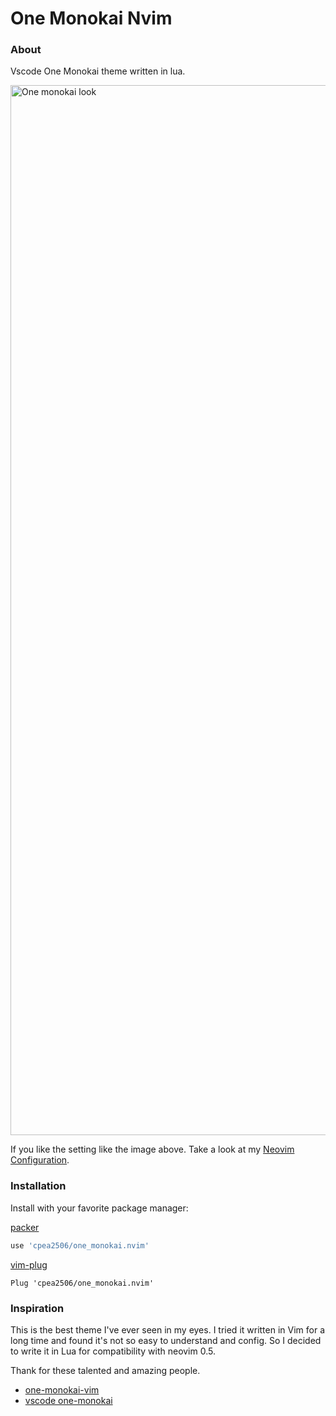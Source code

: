 # One Monokai Nvim
### About

Vscode One Monokai theme written in lua.

<img width="1680" alt="One monokai look" src="https://user-images.githubusercontent.com/42694704/139383485-ae0be75e-225f-468a-9ce3-ba8cad20ff4c.png">

If you like the setting like the image above. Take a look at my [Neovim Configuration](https://github.com/cpea2506/peavim).

### Installation

Install with your favorite package manager:

[packer](https://github.com/wbthomason/packer.nvim)

```lua
use 'cpea2506/one_monokai.nvim'
```

[vim-plug](https://github.com/junegunn/vim-plug)

```vim
Plug 'cpea2506/one_monokai.nvim'
```

### Inspiration
This is the best theme I've ever seen in my eyes. I tried it written in Vim for a long time and found it's not so easy to understand and config. So I decided to write it in Lua for compatibility with neovim 0.5.

Thank for these talented and amazing people.

- [one-monokai-vim](https://github.com/fratajczak/one-monokai-vim)
- [vscode one-monokai](https://github.com/azemoh/vscode-one-monokai)
